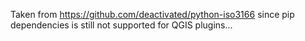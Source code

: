 Taken from https://github.com/deactivated/python-iso3166
since pip dependencies is still not supported for QGIS plugins...
